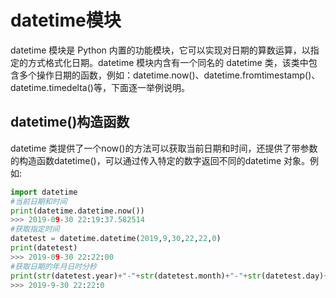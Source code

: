 # datetime模块

datetime 模块是 Python 内置的功能模块，它可以实现对日期的算数运算，以指定的方式格式化日期。datetime 模块内含有一个同名的 datetime 类，该类中包含多个操作日期的函数，例如：datetime.now()、datetime.fromtimestamp()、datetime.timedelta()等，下面逐一举例说明。

## datetime()构造函数

datetime 类提供了一个now()的方法可以获取当前日期和时间，还提供了带参数的构造函数datetime()，可以通过传入特定的数字返回不同的datetime 对象。例如:

```python
import datetime
#当前日期和时间
print(datetime.datetime.now())
>>> 2019-09-30 22:19:37.582514
#获取指定时间
datetest = datetime.datetime(2019,9,30,22,22,0)
print(datetest)
>>> 2019-09-30 22:22:00
#获取日期的年月日时分秒
print(str(datetest.year)+"-"+str(datetest.month)+"-"+str(datetest.day)+" "+str(datetest.hour)+":"+str(datetest.minute)+":"+str(datetest.second))
>>> 2019-9-30 22:22:0
```

